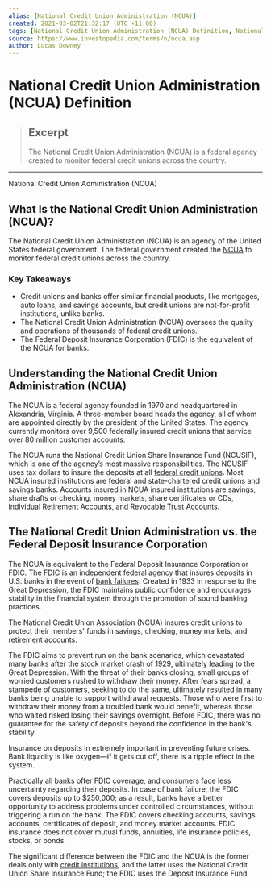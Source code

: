 ```yaml
---
alias: [National Credit Union Administration (NCUA)]
created: 2021-03-02T21:32:17 (UTC +11:00)
tags: [National Credit Union Administration (NCUA) Definition, National Credit Union Administration (NCUA)]
source: https://www.investopedia.com/terms/n/ncua.asp
author: Lucas Downey
---
```


# National Credit Union Administration (NCUA) Definition

> ## Excerpt
> The National Credit Union Administration (NCUA) is a federal agency created to monitor federal credit unions across the country.

---

National Credit Union Administration (NCUA)
## What Is the National Credit Union Administration (NCUA)?

The National Credit Union Administration (NCUA) is an agency of the United States federal government. The federal government created the [NCUA](https://www.ncua.gov/) to monitor federal credit unions across the country.

### Key Takeaways

-   Credit unions and banks offer similar financial products, like mortgages, auto loans, and savings accounts, but credit unions are not-for-profit institutions, unlike banks. 
-   The National Credit Union Administration (NCUA) oversees the quality and operations of thousands of federal credit unions. 
-   The Federal Deposit Insurance Corporation (FDIC) is the equivalent of the NCUA for banks. 

## Understanding the National Credit Union Administration (NCUA)

The NCUA is a federal agency founded in 1970 and headquartered in Alexandria, Virginia. A three-member board heads the agency, all of whom are appointed directly by the president of the United States. The agency currently monitors over 9,500 federally insured credit unions that service over 80 million customer accounts.

The NCUA runs the National Credit Union Share Insurance Fund (NCUSIF), which is one of the agency’s most massive responsibilities. The NCUSIF uses tax dollars to insure the deposits at all [federal credit unions](https://www.investopedia.com/terms/f/federal-credit-union-fcu.asp). Most NCUA insured institutions are federal and state-chartered credit unions and savings banks. Accounts insured in NCUA insured institutions are savings, share drafts or checking, money markets, share certificates or CDs, Individual Retirement Accounts, and Revocable Trust Accounts.

## The National Credit Union Administration vs. the Federal Deposit Insurance Corporation

The NCUA is equivalent to the Federal Deposit Insurance Corporation or FDIC. The FDIC is an independent federal agency that insures deposits in U.S. banks in the event of [bank failures](https://www.investopedia.com/terms/b/bank-failure.asp). Created in 1933 in response to the Great Depression, the FDIC maintains public confidence and encourages stability in the financial system through the promotion of sound banking practices.

The National Credit Union Association (NCUA) insures credit unions to protect their members' funds in savings, checking, money markets, and retirement accounts.

The FDIC aims to prevent run on the bank scenarios, which devastated many banks after the stock market crash of 1929, ultimately leading to the Great Depression. With the threat of their banks closing, small groups of worried customers rushed to withdraw their money. After fears spread, a stampede of customers, seeking to do the same, ultimately resulted in many banks being unable to support withdrawal requests. Those who were first to withdraw their money from a troubled bank would benefit, whereas those who waited risked losing their savings overnight. Before FDIC, there was no guarantee for the safety of deposits beyond the confidence in the bank's stability.

Insurance on deposits in extremely important in preventing future crises. Bank liquidity is like oxygen—if it gets cut off, there is a ripple effect in the system.

Practically all banks offer FDIC coverage, and consumers face less uncertainty regarding their deposits. In case of bank failure, the FDIC covers deposits up to $250,000; as a result, banks have a better opportunity to address problems under controlled circumstances, without triggering a run on the bank. The FDIC covers checking accounts, savings accounts, certificates of deposit, and money market accounts. FDIC insurance does not cover mutual funds, annuities, life insurance policies, stocks, or bonds.

The significant difference between the FDIC and the NCUA is the former deals only with [credit institutions](https://www.investopedia.com/terms/c/creditunion.asp), and the latter uses the National Credit Union Share Insurance Fund; the FDIC uses the Deposit Insurance Fund.
